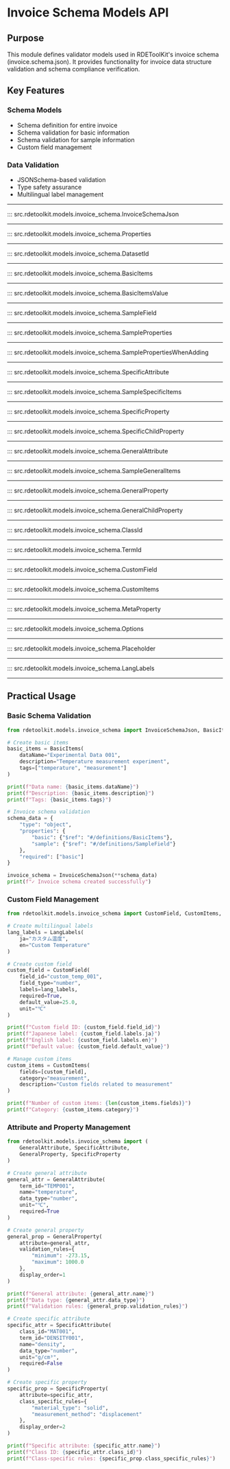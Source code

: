 # Invoice Schema Models API

## Purpose

This module defines validator models used in RDEToolKit's invoice schema (invoice.schema.json). It provides functionality for invoice data structure validation and schema compliance verification.

## Key Features

### Schema Models
- Schema definition for entire invoice
- Schema validation for basic information
- Schema validation for sample information
- Custom field management

### Data Validation
- JSONSchema-based validation
- Type safety assurance
- Multilingual label management

---

::: src.rdetoolkit.models.invoice_schema.InvoiceSchemaJson

---

::: src.rdetoolkit.models.invoice_schema.Properties

---

::: src.rdetoolkit.models.invoice_schema.DatasetId

---

::: src.rdetoolkit.models.invoice_schema.BasicItems

---

::: src.rdetoolkit.models.invoice_schema.BasicItemsValue

---

::: src.rdetoolkit.models.invoice_schema.SampleField

---

::: src.rdetoolkit.models.invoice_schema.SampleProperties

---

::: src.rdetoolkit.models.invoice_schema.SamplePropertiesWhenAdding

---

::: src.rdetoolkit.models.invoice_schema.SpecificAttribute

---

::: src.rdetoolkit.models.invoice_schema.SampleSpecificItems

---

::: src.rdetoolkit.models.invoice_schema.SpecificProperty

---

::: src.rdetoolkit.models.invoice_schema.SpecificChildProperty

---

::: src.rdetoolkit.models.invoice_schema.GeneralAttribute

---

::: src.rdetoolkit.models.invoice_schema.SampleGeneralItems

---

::: src.rdetoolkit.models.invoice_schema.GeneralProperty

---

::: src.rdetoolkit.models.invoice_schema.GeneralChildProperty

---

::: src.rdetoolkit.models.invoice_schema.ClassId

---

::: src.rdetoolkit.models.invoice_schema.TermId

---

::: src.rdetoolkit.models.invoice_schema.CustomField

---

::: src.rdetoolkit.models.invoice_schema.CustomItems

---

::: src.rdetoolkit.models.invoice_schema.MetaProperty

---

::: src.rdetoolkit.models.invoice_schema.Options

---

::: src.rdetoolkit.models.invoice_schema.Placeholder

---

::: src.rdetoolkit.models.invoice_schema.LangLabels

---

## Practical Usage

### Basic Schema Validation

```python title="basic_schema_validation.py"
from rdetoolkit.models.invoice_schema import InvoiceSchemaJson, BasicItems

# Create basic items
basic_items = BasicItems(
    dataName="Experimental Data 001",
    description="Temperature measurement experiment",
    tags=["temperature", "measurement"]
)

print(f"Data name: {basic_items.dataName}")
print(f"Description: {basic_items.description}")
print(f"Tags: {basic_items.tags}")

# Invoice schema validation
schema_data = {
    "type": "object",
    "properties": {
        "basic": {"$ref": "#/definitions/BasicItems"},
        "sample": {"$ref": "#/definitions/SampleField"}
    },
    "required": ["basic"]
}

invoice_schema = InvoiceSchemaJson(**schema_data)
print(f"✓ Invoice schema created successfully")
```

### Custom Field Management

```python title="custom_fields.py"
from rdetoolkit.models.invoice_schema import CustomField, CustomItems, LangLabels

# Create multilingual labels
lang_labels = LangLabels(
    ja="カスタム温度",
    en="Custom Temperature"
)

# Create custom field
custom_field = CustomField(
    field_id="custom_temp_001",
    field_type="number",
    labels=lang_labels,
    required=True,
    default_value=25.0,
    unit="℃"
)

print(f"Custom field ID: {custom_field.field_id}")
print(f"Japanese label: {custom_field.labels.ja}")
print(f"English label: {custom_field.labels.en}")
print(f"Default value: {custom_field.default_value}")

# Manage custom items
custom_items = CustomItems(
    fields=[custom_field],
    category="measurement",
    description="Custom fields related to measurement"
)

print(f"Number of custom items: {len(custom_items.fields)}")
print(f"Category: {custom_items.category}")
```

### Attribute and Property Management

```python title="attributes_properties.py"
from rdetoolkit.models.invoice_schema import (
    GeneralAttribute, SpecificAttribute, 
    GeneralProperty, SpecificProperty
)

# Create general attribute
general_attr = GeneralAttribute(
    term_id="TEMP001",
    name="temperature",
    data_type="number",
    unit="℃",
    required=True
)

# Create general property
general_prop = GeneralProperty(
    attribute=general_attr,
    validation_rules={
        "minimum": -273.15,
        "maximum": 1000.0
    },
    display_order=1
)

print(f"General attribute: {general_attr.name}")
print(f"Data type: {general_attr.data_type}")
print(f"Validation rules: {general_prop.validation_rules}")

# Create specific attribute
specific_attr = SpecificAttribute(
    class_id="MAT001",
    term_id="DENSITY001",
    name="density",
    data_type="number",
    unit="g/cm³",
    required=False
)

# Create specific property
specific_prop = SpecificProperty(
    attribute=specific_attr,
    class_specific_rules={
        "material_type": "solid",
        "measurement_method": "displacement"
    },
    display_order=2
)

print(f"Specific attribute: {specific_attr.name}")
print(f"Class ID: {specific_attr.class_id}")
print(f"Class-specific rules: {specific_prop.class_specific_rules}")
```
